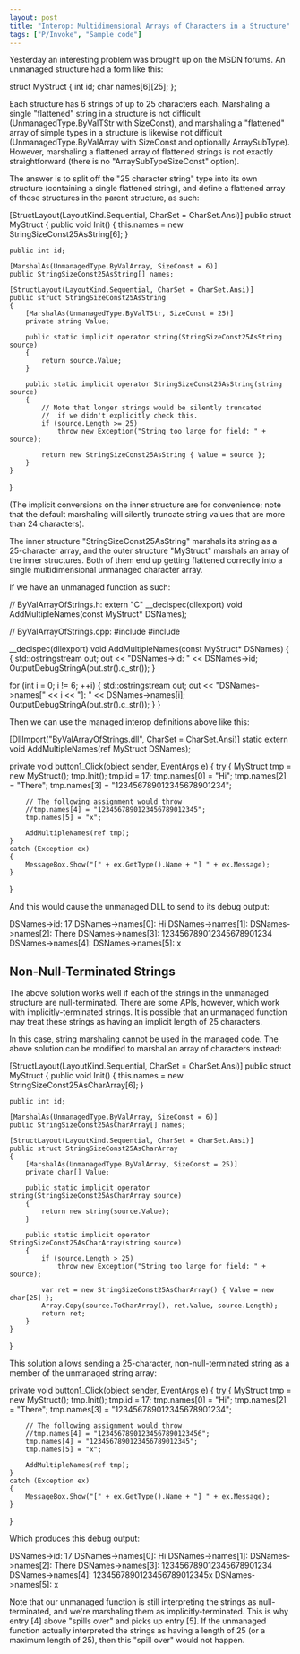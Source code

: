 ```yaml
---
layout: post
title: "Interop: Multidimensional Arrays of Characters in a Structure"
tags: ["P/Invoke", "Sample code"]
---
```



Yesterday an interesting problem was brought up on the MSDN forums. An unmanaged structure had a form like this:




struct MyStruct
{
  int id;
  char names[6][25];
};




Each structure has 6 strings of up to 25 characters each. Marshaling a single "flattened" string in a structure is not difficult (UnmanagedType.ByValTStr with SizeConst), and marshaling a "flattened" array of simple types in a structure is likewise not difficult (UnmanagedType.ByValArray with SizeConst and optionally ArraySubType). However, marshaling a flattened array of flattened strings is not exactly straightforward (there is no "ArraySubTypeSizeConst" option).





The answer is to split off the "25 character string" type into its own structure (containing a single flattened string), and define a flattened array of those structures in the parent structure, as such:




[StructLayout(LayoutKind.Sequential, CharSet = CharSet.Ansi)]
public struct MyStruct
{
    public void Init()
    {
        this.names = new StringSizeConst25AsString[6];
    }

    public int id;

    [MarshalAs(UnmanagedType.ByValArray, SizeConst = 6)]
    public StringSizeConst25AsString[] names;

    [StructLayout(LayoutKind.Sequential, CharSet = CharSet.Ansi)]
    public struct StringSizeConst25AsString
    {
        [MarshalAs(UnmanagedType.ByValTStr, SizeConst = 25)]
        private string Value;

        public static implicit operator string(StringSizeConst25AsString source)
        {
            return source.Value;
        }

        public static implicit operator StringSizeConst25AsString(string source)
        {
            // Note that longer strings would be silently truncated
            //  if we didn't explicitly check this.
            if (source.Length >= 25)
                throw new Exception("String too large for field: " + source);

            return new StringSizeConst25AsString { Value = source };
        }
    }
}




(The implicit conversions on the inner structure are for convenience; note that the default marshaling will silently truncate string values that are more than 24 characters).





The inner structure "StringSizeConst25AsString" marshals its string as a 25-character array, and the outer structure "MyStruct" marshals an array of the inner structures. Both of them end up getting flattened correctly into a single multidimensional unmanaged character array.





If we have an unmanaged function as such:




// ByValArrayOfStrings.h:
extern "C" __declspec(dllexport) void AddMultipleNames(const MyStruct* DSNames);

// ByValArrayOfStrings.cpp:
#include <string>
#include <sstream>

__declspec(dllexport) void AddMultipleNames(const MyStruct* DSNames)
{
 {
  std::ostringstream out;
  out << "DSNames->id: " << DSNames->id;
  OutputDebugStringA(out.str().c_str());
 }

 for (int i = 0; i != 6; ++i)
 {
  std::ostringstream out;
  out << "DSNames->names[" << i << "]: " << DSNames->names[i];
  OutputDebugStringA(out.str().c_str());
 }
}




Then we can use the managed interop definitions above like this:




[DllImport("ByValArrayOfStrings.dll", CharSet = CharSet.Ansi)]
static extern void AddMultipleNames(ref MyStruct DSNames);

private void button1_Click(object sender, EventArgs e)
{
    try
    {
        MyStruct tmp = new MyStruct();
        tmp.Init();
        tmp.id = 17;
        tmp.names[0] = "Hi";
        tmp.names[2] = "There";
        tmp.names[3] = "123456789012345678901234";

        // The following assignment would throw
        //tmp.names[4] = "1234567890123456789012345";
        tmp.names[5] = "x";

        AddMultipleNames(ref tmp);
    }
    catch (Exception ex)
    {
        MessageBox.Show("[" + ex.GetType().Name + "] " + ex.Message);
    }
}




And this would cause the unmanaged DLL to send to its debug output:




DSNames->id: 17
DSNames->names[0]: Hi
DSNames->names[1]: 
DSNames->names[2]: There
DSNames->names[3]: 123456789012345678901234
DSNames->names[4]: 
DSNames->names[5]: x


## Non-Null-Terminated Strings



The above solution works well if each of the strings in the unmanaged structure are null-terminated. There are some APIs, however, which work with implicitly-terminated strings. It is possible that an unmanaged function may treat these strings as having an implicit length of 25 characters.





In this case, string marshaling cannot be used in the managed code. The above solution can be modified to marshal an array of characters instead:




[StructLayout(LayoutKind.Sequential, CharSet = CharSet.Ansi)]
public struct MyStruct
{
    public void Init()
    {
        this.names = new StringSizeConst25AsCharArray[6];
    }

    public int id;

    [MarshalAs(UnmanagedType.ByValArray, SizeConst = 6)]
    public StringSizeConst25AsCharArray[] names;

    [StructLayout(LayoutKind.Sequential, CharSet = CharSet.Ansi)]
    public struct StringSizeConst25AsCharArray
    {
        [MarshalAs(UnmanagedType.ByValArray, SizeConst = 25)]
        private char[] Value;

        public static implicit operator string(StringSizeConst25AsCharArray source)
        {
            return new string(source.Value);
        }

        public static implicit operator StringSizeConst25AsCharArray(string source)
        {
            if (source.Length > 25)
                throw new Exception("String too large for field: " + source);

            var ret = new StringSizeConst25AsCharArray() { Value = new char[25] };
            Array.Copy(source.ToCharArray(), ret.Value, source.Length);
            return ret;
        }
    }
}




This solution allows sending a 25-character, non-null-terminated string as a member of the unmanaged string array:




private void button1_Click(object sender, EventArgs e)
{
    try
    {
        MyStruct tmp = new MyStruct();
        tmp.Init();
        tmp.id = 17;
        tmp.names[0] = "Hi";
        tmp.names[2] = "There";
        tmp.names[3] = "123456789012345678901234";

        // The following assignment would throw
        //tmp.names[4] = "12345678901234567890123456";
        tmp.names[4] = "1234567890123456789012345";
        tmp.names[5] = "x";

        AddMultipleNames(ref tmp);
    }
    catch (Exception ex)
    {
        MessageBox.Show("[" + ex.GetType().Name + "] " + ex.Message);
    }
}




Which produces this debug output:




DSNames->id: 17
DSNames->names[0]: Hi
DSNames->names[1]: 
DSNames->names[2]: There
DSNames->names[3]: 123456789012345678901234
DSNames->names[4]: 1234567890123456789012345x
DSNames->names[5]: x




Note that our unmanaged function is still interpreting the strings as null-terminated, and we're marshaling them as implicitly-terminated. This is why entry [4] above "spills over" and picks up entry [5]. If the unmanaged function actually interpreted the strings as having a length of 25 (or a maximum length of 25), then this "spill over" would not happen.

